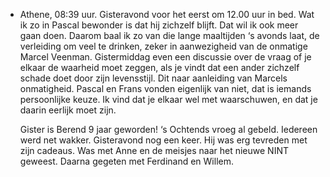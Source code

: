 - Athene, 08:39 uur. Gisteravond voor het eerst om 12.00 uur in bed. Wat ik zo in Pascal bewonder is dat hij zichzelf blijft. Dat wil ik ook meer gaan doen. Daarom baal ik zo van die lange maaltijden ‘s avonds laat, de verleiding om veel te drinken, zeker in aanwezigheid van de onmatige Marcel Veenman. Gistermiddag even een discussie over de vraag of je elkaar de waarheid moet zeggen, als je vindt dat een ander zichzelf schade doet door zijn levensstijl. Dit naar aanleiding van Marcels onmatigheid. Pascal en Frans vonden eigenlijk van niet, dat is iemands persoonlijke keuze. Ik vind dat je elkaar wel met waarschuwen, en dat je daarin eerlijk moet zijn. 
  
  Gister is Berend 9 jaar geworden! ‘s Ochtends vroeg al gebeld. Iedereen werd net wakker. Gisteravond nog een keer. Hij was erg tevreden met zijn cadeaus. Was met Anne en de meisjes naar het nieuwe NINT geweest. Daarna gegeten met Ferdinand en Willem.
